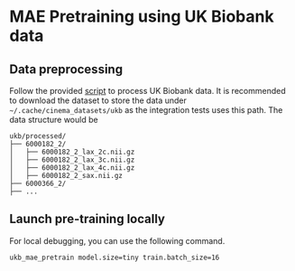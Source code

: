 # MAE Pretraining using UK Biobank data

## Data preprocessing

Follow the provided [script](../examples/dicom_to_nifti.py) to process UK Biobank data. It is recommended to download
the dataset to store the data under `~/.cache/cinema_datasets/ukb` as the integration tests uses this path. The data
structure would be

```
ukb/processed/
├── 6000182_2/
│   ├── 6000182_2_lax_2c.nii.gz
│   ├── 6000182_2_lax_3c.nii.gz
│   ├── 6000182_2_lax_4c.nii.gz
│   ├── 6000182_2_sax.nii.gz
├── 6000366_2/
├── ...
```

## Launch pre-training locally

For local debugging, you can use the following command.

```bash
ukb_mae_pretrain model.size=tiny train.batch_size=16
```
